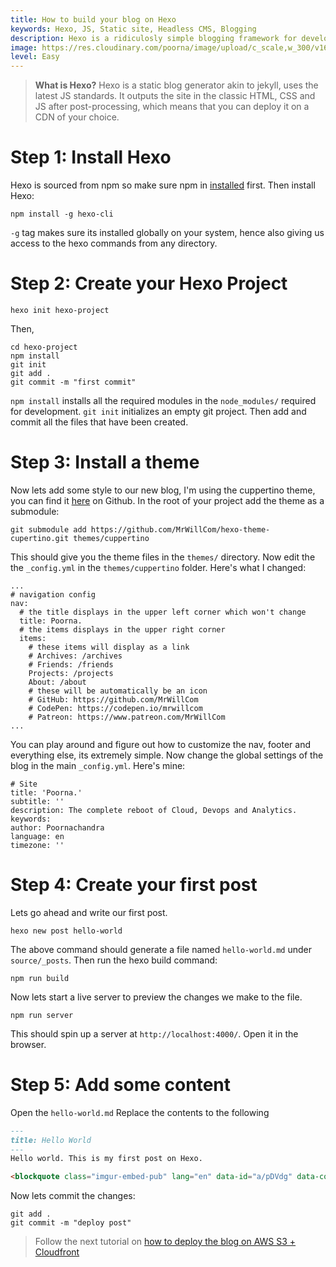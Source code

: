 ```yaml
---
title: How to build your blog on Hexo
keywords: Hexo, JS, Static site, Headless CMS, Blogging
description: Hexo is a ridiculosly simple blogging framework for developers, build your site in Hexo.
image: https://res.cloudinary.com/poorna/image/upload/c_scale,w_300/v1612633600/my-blog/undraw_blogging_vpvv.png
level: Easy
---
```


 > **What is Hexo?**
 Hexo is a static blog generator akin to jekyll, uses the latest JS standards. It outputs the site in the classic HTML, CSS and JS after post-processing, which means that you can deploy it on a CDN of your choice.


# Step 1: Install Hexo
Hexo is sourced from npm so make sure npm in [installed](https://docs.npmjs.com/cli/v6/configuring-npm/install) first.
Then install Hexo:
```
npm install -g hexo-cli
```
`-g` tag makes sure its installed globally on your system, hence also giving us access to the hexo commands from any directory.


# Step 2: Create your Hexo Project
```
hexo init hexo-project
```
Then,
```
cd hexo-project
npm install
git init
git add .
git commit -m "first commit"
```
`npm install` installs all the required modules in the `node_modules/` required for development.
`git init` initializes an empty git project.
Then add and commit all the files that have been created.

# Step 3: Install a theme
Now lets add some style to our new blog, I'm using the cuppertino theme, you can find it [here](https://github.com/MrWillCom/hexo-theme-cupertino) on Github.
In the root of your project add the theme as a submodule:
```
git submodule add https://github.com/MrWillCom/hexo-theme-cupertino.git themes/cuppertino
```
This should give you the theme files in the `themes/` directory.
Now edit the the `_config.yml` in the `themes/cuppertino` folder.
Here's what I changed:
```
...
# navigation config
nav:
  # the title displays in the upper left corner which won't change
  title: Poorna.
  # the items displays in the upper right corner
  items:
    # these items will display as a link
    # Archives: /archives
    # Friends: /friends
    Projects: /projects
    About: /about
    # these will be automatically be an icon
    # GitHub: https://github.com/MrWillCom
    # CodePen: https://codepen.io/mrwillcom
    # Patreon: https://www.patreon.com/MrWillCom
...
```
You can play around and figure out how to customize the nav, footer and everything else, its extremely simple.
Now change the global settings of the blog in the main `_config.yml`. Here's mine:
```
# Site
title: 'Poorna.'
subtitle: ''
description: The complete reboot of Cloud, Devops and Analytics.
keywords:
author: Poornachandra
language: en
timezone: ''
```

# Step 4: Create your first post
Lets go ahead and write our first post.
```
hexo new post hello-world
```
The above command should generate a file named `hello-world.md` under `source/_posts`.
Then run the hexo build command:
```
npm run build
```
Now lets start a live server to preview the changes we make to the file.
```
npm run server
```
This should spin up a server at `http://localhost:4000/`. Open it in the browser.
# Step 5: Add some content
Open the `hello-world.md`
Replace the contents to the following
```markdown
---
title: Hello World
---
Hello world. This is my first post on Hexo.

<blockquote class="imgur-embed-pub" lang="en" data-id="a/pDVdg" data-context="false" ><a href="//imgur.com/a/pDVdg">Significant amount of points away from next imgur rank. Here&#39;s my favorite cat gif for your caturday</a></blockquote><script async src="//s.imgur.com/min/embed.js" charset="utf-8"></script>
```
Now lets commit the changes:
```
git add .
git commit -m "deploy post"
```


> Follow the next tutorial on [how to deploy the blog on AWS S3 + Cloudfront](/2021/02/06/deploy-static-site-on-aws/)